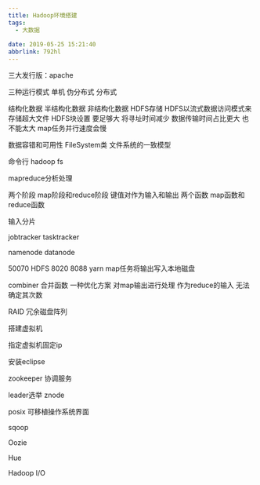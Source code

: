 ```yaml
---
title: Hadoop环境搭建
tags:
  - 大数据
 
date: 2019-05-25 15:21:40
abbrlink: 792hl
---
```

三大发行版：apache


三种运行模式
单机
伪分布式
分布式


结构化数据 半结构化数据 非结构化数据
HDFS存储
HDFS以流式数据访问模式来存储超大文件
HDFS块设置
要足够大 将寻址时间减少 数据传输时间占比更大
也不能太大 map任务并行速度会慢

数据容错和可用性
FileSystem类 
文件系统的一致模型

命令行
hadoop fs 

mapreduce分析处理

两个阶段 map阶段和reduce阶段    键值对作为输入和输出
两个函数  map函数和reduce函数

输入分片

jobtracker  tasktracker

namenode datanode

50070   HDFS      8020
8088    yarn
map任务将输出写入本地磁盘

combiner 合并函数  一种优化方案 对map输出进行处理 作为reduce的输入 无法确定其次数

RAID 冗余磁盘阵列

搭建虚拟机

指定虚拟机固定ip


安装eclipse

zookeeper 协调服务

leader选举
znode

posix 可移植操作系统界面


sqoop

Oozie

Hue

Hadoop I/O